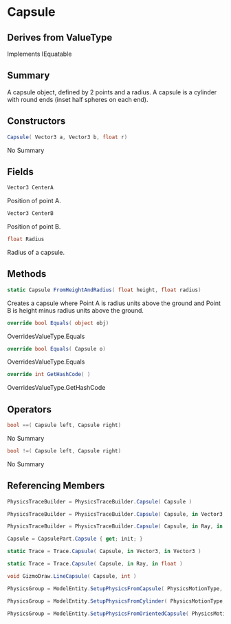 # Capsule

## Derives from ValueType
Implements IEquatable<Capsule>

## Summary

A capsule object, defined by 2 points and a radius. A capsule is a cylinder with round ends (inset half spheres on each end).
## Constructors

```c#
Capsule( Vector3 a, Vector3 b, float r) 
```
No Summary
## Fields

```c#
Vector3 CenterA
```
Position of point A.
```c#
Vector3 CenterB
```
Position of point B.
```c#
float Radius
```
Radius of a capsule.
## Methods

```c#
static Capsule FromHeightAndRadius( float height, float radius) 
```
Creates a capsule where Point A is radius units above the ground and Point B is height minus radius units above the ground.
```c#
override bool Equals( object obj) 
```
OverridesValueType.Equals
```c#
override bool Equals( Capsule o) 
```
OverridesValueType.Equals
```c#
override int GetHashCode( ) 
```
OverridesValueType.GetHashCode
## Operators

```c#
bool ==( Capsule left, Capsule right) 
```
No Summary
```c#
bool !=( Capsule left, Capsule right) 
```
No Summary
## Referencing Members

```c#
PhysicsTraceBuilder = PhysicsTraceBuilder.Capsule( Capsule ) 
```
```c#
PhysicsTraceBuilder = PhysicsTraceBuilder.Capsule( Capsule, in Vector3, in Vector3 ) 
```
```c#
PhysicsTraceBuilder = PhysicsTraceBuilder.Capsule( Capsule, in Ray, in float ) 
```
```c#
Capsule = CapsulePart.Capsule { get; init; } 
```
```c#
static Trace = Trace.Capsule( Capsule, in Vector3, in Vector3 ) 
```
```c#
static Trace = Trace.Capsule( Capsule, in Ray, in float ) 
```
```c#
void GizmoDraw.LineCapsule( Capsule, int ) 
```
```c#
PhysicsGroup = ModelEntity.SetupPhysicsFromCapsule( PhysicsMotionType, Capsule ) 
```
```c#
PhysicsGroup = ModelEntity.SetupPhysicsFromCylinder( PhysicsMotionType, Capsule ) 
```
```c#
PhysicsGroup = ModelEntity.SetupPhysicsFromOrientedCapsule( PhysicsMotionType, Capsule ) 
```
